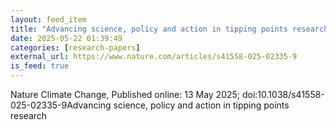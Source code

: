 ```yaml
---
layout: feed_item
title: "Advancing science, policy and action in tipping points research"
date: 2025-05-22 01:39:49
categories: [research-papers]
external_url: https://www.nature.com/articles/s41558-025-02335-9
is_feed: true
---
```


Nature Climate Change, Published online: 13 May 2025; doi:10.1038/s41558-025-02335-9Advancing science, policy and action in tipping points research
